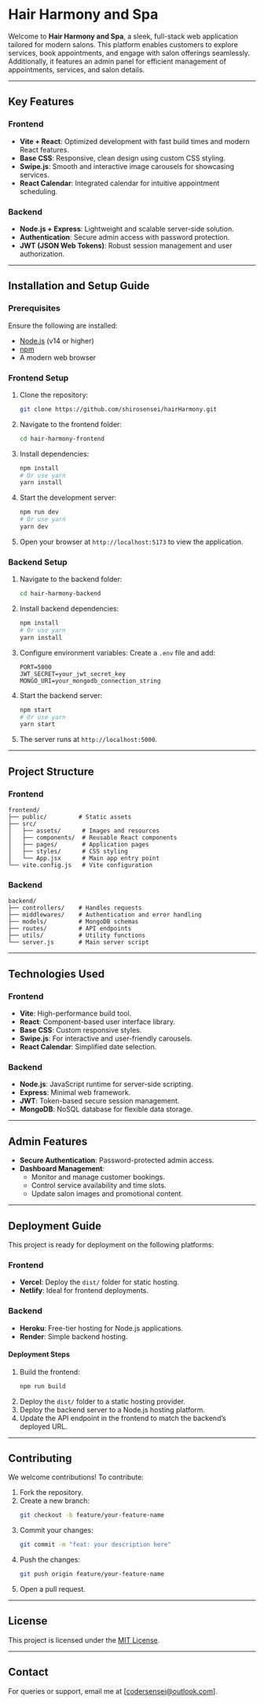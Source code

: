 # Hair Harmony and Spa

Welcome to **Hair Harmony and Spa**, a sleek, full-stack web application tailored for modern salons. This platform enables customers to explore services, book appointments, and engage with salon offerings seamlessly. Additionally, it features an admin panel for efficient management of appointments, services, and salon details.

---

## Key Features

### Frontend
- **Vite + React**: Optimized development with fast build times and modern React features.
- **Base CSS**: Responsive, clean design using custom CSS styling.
- **Swipe.js**: Smooth and interactive image carousels for showcasing services.
- **React Calendar**: Integrated calendar for intuitive appointment scheduling.

### Backend
- **Node.js + Express**: Lightweight and scalable server-side solution.
- **Authentication**: Secure admin access with password protection.
- **JWT (JSON Web Tokens)**: Robust session management and user authorization.

---

## Installation and Setup Guide

### Prerequisites
Ensure the following are installed:
- [Node.js](https://nodejs.org/) (v14 or higher)
- [npm](https://www.npmjs.com/)
- A modern web browser

### Frontend Setup
1. Clone the repository:
   ```bash
   git clone https://github.com/shirosensei/hairHarmony.git
   ```
2. Navigate to the frontend folder:
   ```bash
   cd hair-harmony-frontend
   ```
3. Install dependencies:
   ```bash
   npm install
   # Or use yarn
   yarn install
   ```
4. Start the development server:
   ```bash
   npm run dev
   # Or use yarn
   yarn dev
   ```
5. Open your browser at `http://localhost:5173` to view the application.

### Backend Setup
1. Navigate to the backend folder:
   ```bash
   cd hair-harmony-backend
   ```
2. Install backend dependencies:
   ```bash
   npm install
   # Or use yarn
   yarn install
   ```
3. Configure environment variables:
   Create a `.env` file and add:
   ```env
   PORT=5000
   JWT_SECRET=your_jwt_secret_key
   MONGO_URI=your_mongodb_connection_string
   ```
4. Start the backend server:
   ```bash
   npm start
   # Or use yarn
   yarn start
   ```
5. The server runs at `http://localhost:5000`.

---

## Project Structure

### Frontend
```
frontend/
├── public/         # Static assets
├── src/
│   ├── assets/      # Images and resources
│   ├── components/  # Reusable React components
│   ├── pages/       # Application pages
│   ├── styles/      # CSS styling
│   └── App.jsx      # Main app entry point
└── vite.config.js   # Vite configuration
```

### Backend
```
backend/
├── controllers/    # Handles requests
├── middlewares/    # Authentication and error handling
├── models/         # MongoDB schemas
├── routes/         # API endpoints
├── utils/          # Utility functions
└── server.js       # Main server script
```

---

## Technologies Used

### Frontend
- **Vite**: High-performance build tool.
- **React**: Component-based user interface library.
- **Base CSS**: Custom responsive styles.
- **Swipe.js**: For interactive and user-friendly carousels.
- **React Calendar**: Simplified date selection.

### Backend
- **Node.js**: JavaScript runtime for server-side scripting.
- **Express**: Minimal web framework.
- **JWT**: Token-based secure session management.
- **MongoDB**: NoSQL database for flexible data storage.

---

## Admin Features
- **Secure Authentication**: Password-protected admin access.
- **Dashboard Management**:
  - Monitor and manage customer bookings.
  - Control service availability and time slots.
  - Update salon images and promotional content.

---

## Deployment Guide
This project is ready for deployment on the following platforms:

### Frontend
- **Vercel**: Deploy the `dist/` folder for static hosting.
- **Netlify**: Ideal for frontend deployments.

### Backend
- **Heroku**: Free-tier hosting for Node.js applications.
- **Render**: Simple backend hosting.

#### Deployment Steps
1. Build the frontend:
   ```bash
   npm run build
   ```
2. Deploy the `dist/` folder to a static hosting provider.
3. Deploy the backend server to a Node.js hosting platform.
4. Update the API endpoint in the frontend to match the backend’s deployed URL.

---

## Contributing
We welcome contributions! To contribute:
1. Fork the repository.
2. Create a new branch:
   ```bash
   git checkout -b feature/your-feature-name
   ```
3. Commit your changes:
   ```bash
   git commit -m "feat: your description here"
   ```
4. Push the changes:
   ```bash
   git push origin feature/your-feature-name
   ```
5. Open a pull request.

---

## License
This project is licensed under the [MIT License](LICENSE).

---

## Contact
For queries or support, email me at [codersensei@outlook.com].


